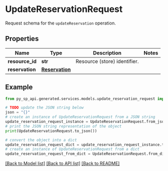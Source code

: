 # UpdateReservationRequest

Request schema for the `updateReservation` operation.

## Properties

Name | Type | Description | Notes
------------ | ------------- | ------------- | -------------
**resource_id** | **str** | Resource (store) identifier. | 
**reservation** | [**Reservation**](Reservation.md) |  | 

## Example

```python
from py_sp_api.generated.services.models.update_reservation_request import UpdateReservationRequest

# TODO update the JSON string below
json = "{}"
# create an instance of UpdateReservationRequest from a JSON string
update_reservation_request_instance = UpdateReservationRequest.from_json(json)
# print the JSON string representation of the object
print(UpdateReservationRequest.to_json())

# convert the object into a dict
update_reservation_request_dict = update_reservation_request_instance.to_dict()
# create an instance of UpdateReservationRequest from a dict
update_reservation_request_from_dict = UpdateReservationRequest.from_dict(update_reservation_request_dict)
```
[[Back to Model list]](../README.md#documentation-for-models) [[Back to API list]](../README.md#documentation-for-api-endpoints) [[Back to README]](../README.md)


